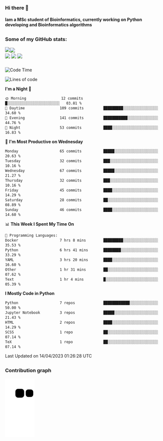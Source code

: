 ### Hi there 👋
#### Iam a MSc student of Bioinformatics, currently working on Python developing and Bioinformatics algorithms

##
### Some of my GitHub stats:

<div>
  <a href="https://github.com/AdrianoSilva19/AdrianoSilva19">
    <img heigth="180" align="left" src="https://github-readme-stats.vercel.app/api?username=AdrianoSilva19&count_private=true&include_all_comits=true&show_icons=true&theme=dracula" />
    <img heigth="180" align="center" src="https://github-readme-stats.vercel.app/api/top-langs/?username=AdrianoSilva19&langs_count=3&theme=dracula" />
  </a>
</div>

<div style="display:inline_block">
  <img align="center" heigth="30" width="30" src="https://cdn.jsdelivr.net/gh/devicons/devicon/icons/python/python-plain.svg" />
  <img align="center" heigth="30" width="30" src="https://cdn.jsdelivr.net/gh/devicons/devicon/icons/r/r-original.svg" />
  <img align="center" heigth="35" width="35" src="https://cdn.jsdelivr.net/gh/devicons/devicon/icons/neo4j/neo4j-original.svg" />
</div>

##

<!--START_SECTION:waka-->
![Code Time](http://img.shields.io/badge/Code%20Time-236%20hrs%2047%20mins-blue)

![Lines of code](https://img.shields.io/badge/From%20Hello%20World%20I%27ve%20Written-2.2%20million%20lines%20of%20code-blue)

**I'm a Night 🦉** 

```text
🌞 Morning                12 commits          █░░░░░░░░░░░░░░░░░░░░░░░░   03.81 % 
🌆 Daytime                109 commits         █████████░░░░░░░░░░░░░░░░   34.60 % 
🌃 Evening                141 commits         ███████████░░░░░░░░░░░░░░   44.76 % 
🌙 Night                  53 commits          ████░░░░░░░░░░░░░░░░░░░░░   16.83 % 
```
📅 **I'm Most Productive on Wednesday** 

```text
Monday                   65 commits          █████░░░░░░░░░░░░░░░░░░░░   20.63 % 
Tuesday                  32 commits          ███░░░░░░░░░░░░░░░░░░░░░░   10.16 % 
Wednesday                67 commits          █████░░░░░░░░░░░░░░░░░░░░   21.27 % 
Thursday                 32 commits          ███░░░░░░░░░░░░░░░░░░░░░░   10.16 % 
Friday                   45 commits          ████░░░░░░░░░░░░░░░░░░░░░   14.29 % 
Saturday                 28 commits          ██░░░░░░░░░░░░░░░░░░░░░░░   08.89 % 
Sunday                   46 commits          ████░░░░░░░░░░░░░░░░░░░░░   14.60 % 
```


📊 **This Week I Spent My Time On** 

```text
💬 Programming Languages: 
Docker                   7 hrs 8 mins        █████████░░░░░░░░░░░░░░░░   35.53 % 
Python                   6 hrs 41 mins       ████████░░░░░░░░░░░░░░░░░   33.29 % 
YAML                     3 hrs 20 mins       ████░░░░░░░░░░░░░░░░░░░░░   16.60 % 
Other                    1 hr 31 mins        ██░░░░░░░░░░░░░░░░░░░░░░░   07.62 % 
Text                     1 hr 4 mins         █░░░░░░░░░░░░░░░░░░░░░░░░   05.39 % 
```

**I Mostly Code in Python** 

```text
Python                   7 repos             ████████████░░░░░░░░░░░░░   50.00 % 
Jupyter Notebook         3 repos             █████░░░░░░░░░░░░░░░░░░░░   21.43 % 
HTML                     2 repos             ████░░░░░░░░░░░░░░░░░░░░░   14.29 % 
SCSS                     1 repo              ██░░░░░░░░░░░░░░░░░░░░░░░   07.14 % 
TeX                      1 repo              ██░░░░░░░░░░░░░░░░░░░░░░░   07.14 % 
```




 Last Updated on 14/04/2023 01:26:28 UTC
<!--END_SECTION:waka-->

##

### Contribution graph

![snake svg](https://github.com/AdrianoSilva19/AdrianoSilva19/blob/output/github-contribution-grid-snake.svg)







<!--

Here are some ideas to get you started:

- 🔭 I’m currently working on ...
- 🌱 I’m currently learning ...
- 👯 I’m looking to collaborate on ...
- 🤔 I’m looking for help with ...
- 💬 Ask me about ...
- 📫 How to reach me: ...
- 😄 Pronouns: ...
- ⚡ Fun fact: ...
-->
